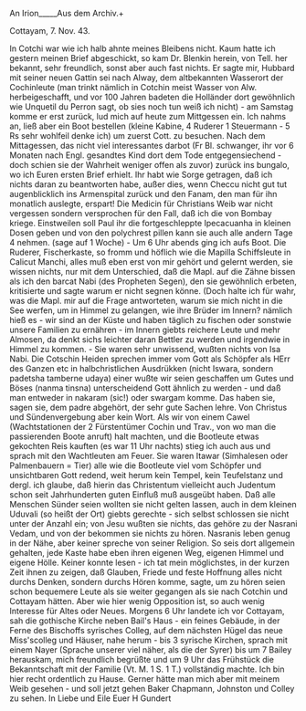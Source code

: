 An Irion_____Aus dem Archiv.+

 Cottayam, 7. Nov. 43.

In Cotchi war wie ich halb ahnte meines Bleibens nicht. Kaum hatte ich gestern meinen Brief abgeschickt, so kam Dr. Blenkin herein, von Tell. her bekannt, sehr freundlich, sonst aber auch fast nichts. Er sagte mir, Hubbard mit seiner neuen Gattin sei nach Alway, dem altbekannten Wasserort der Cochinleute (man trinkt nämlich in Cotchin meist Wasser von Alw. herbeigeschafft, und vor 100 Jahren badeten die Holländer dort gewöhnlich wie Unquetil du Perron sagt, ob sies noch tun weiß ich nicht) - am Samstag komme er erst zurück, lud mich auf heute zum Mittgessen ein. Ich nahms an, ließ aber ein Boot bestellen (kleine Kabine, 4 Ruderer 1 Steuermann - 5 Rs sehr wohlfeil denke ich) um zuerst Cott. zu besuchen. Nach dem Mittagessen, das nicht viel interessantes darbot (Fr Bl. schwanger, ihr vor 6 Monaten nach Engl. gesandtes Kind dort dem Tode entgegensiechend - doch schien sie der Wahrheit weniger offen als zuvor) zurück ins bungalo, wo ich Euren ersten Brief erhielt. Ihr habt wie Sorge getragen, daß ich nichts daran zu beantworten habe, außer dies, wenn Checcu nicht gut tut augenblicklich ins Armenspital zurück und den Fanam, den man für ihn monatlich auslegte, erspart! Die Medicin für Christians Weib war nicht vergessen sondern versprochen für den Fall, daß ich die von Bombay kriege. Einstweilen soll Paul ihr die fortgeschleppte Ipecacuanha in kleinen Dosen geben und von den polychrest pillen kann sie auch alle andern Tage 4 nehmen. (sage auf 1 Woche) - Um 6 Uhr abends ging ich aufs Boot. Die Ruderer, Fischerkaste, so fromm und höflich wie die Mapilla Schiffsleute in Calicut Manchi, alles muß eben erst von mir gehört und gelernt werden, sie wissen nichts, nur mit dem Unterschied, daß die Mapl. auf die Zähne bissen als ich den barcat Nabi (des Propheten Segen), den sie gewöhnlich erbeten, kritisierte und sagte warum er nicht segnen könne. (Doch halte ich für wahr, was die Mapl. mir auf die Frage antworteten, warum sie mich nicht in die See werfen, um in Himmel zu gelangen, wie ihre Brüder im Innern? nämlich hieß es - wir sind an der Küste und haben täglich zu fischen oder sonstwie unsere Familien zu ernähren - im Innern giebts reichere Leute und mehr Almosen, da denkt sichs leichter daran Bettler zu werden und irgendwie in Himmel zu kommen. - Sie waren sehr unwissend, wußten nichts von Isa Nabi. Die Cotschin Heiden sprechen immer vom Gott als Schöpfer als HErr des Ganzen etc in halbchristlichen Ausdrükken (nicht Iswara, sondern padetsha tamberne udaya) einer wußte wir seien geschaffen um Gutes und Böses (nanma tinsna) unterscheidend Gott ähnlich zu werden - und daß man entweder in nakaram (sic!) oder swargam komme. Das haben sie, sagen sie, dem padre abgehört, der sehr gute Sachen lehre. Von Christus und Sündenvergebung aber kein Wort. Als wir von einem Cawel (Wachtstationen der 2 Fürstentümer Cochin und Trav., von wo man die passierenden Boote anruft) halt machten, und die Bootleute etwas gekochten Reis kauften (es war 11 Uhr nachts) stieg ich auch aus und sprach mit den Wachtleuten am Feuer. Sie waren Itawar (Simhalesen oder Palmenbauern = Tier) alle wie die Bootleute viel vom Schöpfer und unsichtbaren Gott redend, weit herum kein Tempel, kein Teufelstanz und dergl. ich glaube, daß hierin das Christentum vielleicht auch Judentum schon seit Jahrhunderten guten Einfluß muß ausgeübt haben. Daß alle Menschen Sünder seien wollten sie nicht gelten lassen, auch in dem kleinen Uduvali (so heißt der Ort) giebts gerechte - sich selbst schlossen sie nicht unter der Anzahl ein; von Jesu wußten sie nichts, das gehöre zu der Nasrani Vedam, und von der bekommen sie nichts zu hören. Nasranis leben genug in der Nähe, aber keiner spreche von seiner Religion. So seis dort allgemein gehalten, jede Kaste habe eben ihren eigenen Weg, eigenen Himmel und eigene Hölle. Keiner konnte lesen - ich tat mein möglichstes, in der kurzen Zeit ihnen zu zeigen, daß Glauben, Friede und feste Hoffnung alles nicht durchs Denken, sondern durchs Hören komme, sagte, um zu hören seien schon bequemere Leute als sie weiter gegangen als sie nach Cotchin und Cottayam hätten. Aber wie hier wenig Opposition ist, so auch wenig Interesse für Altes oder Neues. Morgens 6 Uhr landete ich vor Cottayam, sah die gothische Kirche neben Bail's Haus - ein feines Gebäude, in der Ferne des Bischoffs syrisches Colleg, auf dem nächsten Hügel das neue Miss'scolleg und Häuser, nahe herum - bis 3 syrische Kirchen, sprach mit einem Nayer (Sprache unserer viel näher, als die der Syrer) bis um 7 Bailey herauskam, mich freundlich begrüßte und um 9 Uhr das Frühstück die Bekanntschaft mit der Familie (Vt. M. 1 S. 1 T.) vollständig machte. Ich bin hier recht ordentlich zu Hause. Gerner hätte man mich aber mit meinem Weib gesehen - und soll jetzt gehen Baker Chapmann, Johnston und Colley zu sehen.
 In Liebe und Eile
 Euer
 H Gundert

